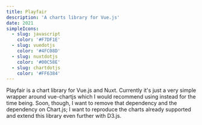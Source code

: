 ```yaml
---
title: Playfair
description: 'A charts library for Vue.js'
date: 2021
simpleIcons:
  - slug: javascript
    color: '#F7DF1E'
  - slug: vuedotjs
    color: '#4FC08D'
  - slug: nuxtdotjs
    color: '#00C58E'
  - slug: chartdotjs
    color: '#FF6384'
---
```


<div class='w-72 mx-auto my-5'>
  <playfair-bar-chart :labels='[`One`, `Two`, `Three`]' :datasets='[{ label: `Data`, backgroundColor: [`#EF4444`, `#3B82F6`, `#10B981`], data: [40, 20, 12] }]'></playfair-bar-chart>
</div>

Playfair is a chart library for Vue.js and Nuxt. Currently it's just a very simple wrapper around vue-chartjs which I would recommend using instead for the time being. Soon, though, I want to remove that dependency and the dependency on Chart.js; I want to reproduce the charts already supported and extend this library even further with D3.js.